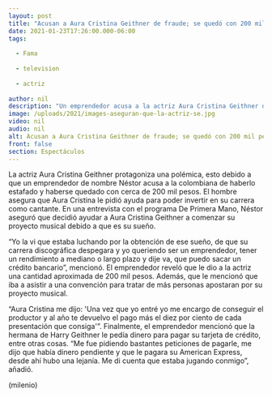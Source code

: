 ```yaml
---
layout: post
title: "Acusan a Aura Cristina Geithner de fraude; se quedó con 200 mil pesos"
date: 2021-01-23T17:26:00.000-06:00
tags:
  
  - Fama
  
  - television
  
  - actriz
  
author: nil
description: "Un emprendedor acusa a la actriz Aura Cristina Geithner de estafarlo y quedarse con 200 mil pesos."
image: /uploads/2021/images-aseguran-que-la-actriz-se.jpg
video: nil
audio: nil
alt: Acusan a Aura Cristina Geithner de fraude; se quedó con 200 mil pesos
front: false
section: Espectáculos
---
```


La actriz Aura Cristina Geithner protagoniza una polémica, esto debido a que un emprendedor de nombre Néstor acusa a la colombiana de haberlo estafado y haberse quedado con cerca de 200 mil pesos. El hombre asegura que Aura Cristina le pidió ayuda para poder invertir en su carrera como cantante. En una entrevista con el programa De Primera Mano, Néstor aseguró que decidió ayudar a Aura Cristina Geithner a comenzar su proyecto musical debido a que es su sueño. 

“Yo la vi que estaba luchando por la obtención de ese sueño, de que su carrera discográfica despegara y yo queriendo ser un emprendedor, tener un rendimiento a mediano o largo plazo y dije va, que puedo sacar un crédito bancario”, mencionó. El emprendedor reveló que le dio a la actriz una cantidad aproximada de 200 mil pesos. Además, que le mencionó que iba a asistir a una convención para tratar de más personas apostaran por su proyecto musical. 

“Aura Cristina me dijo: 'Una vez que yo entré yo me encargo de conseguir el productor y al año te devuelvo el pago más el diez por ciento de cada presentación que consiga'”. Finalmente, el emprendedor mencionó que la hermana de Harry Geithner le pedía dinero para pagar su tarjeta de crédito, entre otras cosas. “Me fue pidiendo bastantes peticiones de pagarle, me dijo que había dinero pendiente y que le pagara su American Express, desde ahí hubo una lejanía. Me di cuenta que estaba jugando conmigo”, añadió. 

(milenio)